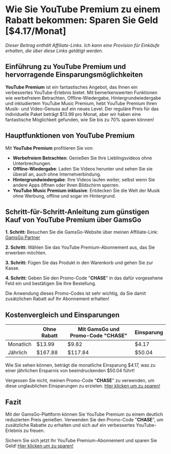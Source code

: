 # Wie Sie YouTube Premium zu einem Rabatt bekommen: Sparen Sie Geld [$4.17/Monat]

*Dieser Beitrag enthält Affiliate-Links. Ich kann eine Provision für Einkäufe erhalten, die über diese Links getätigt werden.*

## Einführung zu YouTube Premium und hervorragende Einsparungsmöglichkeiten

**YouTube Premium** ist ein fantastisches Angebot, das Ihnen ein verbessertes YouTube-Erlebnis bietet. Mit bemerkenswerten Funktionen wie werbefreiem Betrachten, Offline-Wiedergabe, Hintergrundwiedergabe und inkludiertem YouTube Music Premium, hebt YouTube Premium Ihren Musik- und Video-Genuss auf ein neues Level. Der reguläre Preis für das individuelle Paket beträgt $13.99 pro Monat, aber wir haben eine fantastische Möglichkeit gefunden, wie Sie bis zu 70% sparen können! 

## Hauptfunktionen von YouTube Premium

Mit **YouTube Premium** profitieren Sie von:

- **Werbefreiem Betrachten**: Genießen Sie Ihre Lieblingsvideos ohne Unterbrechungen.
- **Offline-Wiedergabe**: Laden Sie Videos herunter und sehen Sie sie überall an, auch ohne Internetverbindung.
- **Hintergrundwiedergabe**: Ihre Videos laufen weiter, selbst wenn Sie andere Apps öffnen oder Ihren Bildschirm sperren.
- **YouTube Music Premium inklusive**: Entdecken Sie die Welt der Musik ohne Werbung, offline und sogar im Hintergrund.

## Schritt-für-Schritt-Anleitung zum günstigen Kauf von YouTube Premium über GamsGo

**1. Schritt:** Besuchen Sie die GamsGo-Website über meinen Affiliate-Link: [GamsGo Partner](https://www.gamsgo.com/partner/ykeX7B)

**2. Schritt:** Wählen Sie das YouTube Premium-Abonnement aus, das Sie erwerben möchten.

**3. Schritt:** Fügen Sie das Produkt in den Warenkorb und gehen Sie zur Kasse.

**4. Schritt:** Geben Sie den Promo-Code "**CHASE**" in das dafür vorgesehene Feld ein und bestätigen Sie Ihre Bestellung. 

Die Anwendung dieses Promo-Codes ist sehr wichtig, da Sie damit zusätzlichen Rabatt auf Ihr Abonnement erhalten!

## Kostenvergleich und Einsparungen

| | Ohne Rabatt | Mit GamsGo und Promo-Code "CHASE" | Einsparung |
|--|-------------|---------------------------------|-------------|
| Monatlich | $13.99 | $9.82 | $4.17 |
| Jährlich | $167.88 | $117.84 | $50.04 |

Wie Sie sehen können, beträgt die monatliche Einsparung $4.17, was zu einer jährlichen Ersparnis von beeindruckenden $50.04 führt!

Vergessen Sie nicht, meinen Promo-Code "**CHASE**" zu verwenden, um diese unglaublichen Einsparungen zu erzielen. [Hier klicken um zu sparen!](https://www.gamsgo.com/partner/ykeX7B)

## Fazit

Mit der GamsGo-Plattform können Sie YouTube Premium zu einem deutlich reduzierten Preis genießen. Verwenden Sie den Promo-Code "**CHASE**", um zusätzliche Rabatte zu erhalten und sich auf ein verbessertes YouTube-Erlebnis zu freuen. 

Sichern Sie sich jetzt Ihr YouTube Premium-Abonnement und sparen Sie Geld! [Hier klicken um zu sparen!](https://www.gamsgo.com/partner/ykeX7B)